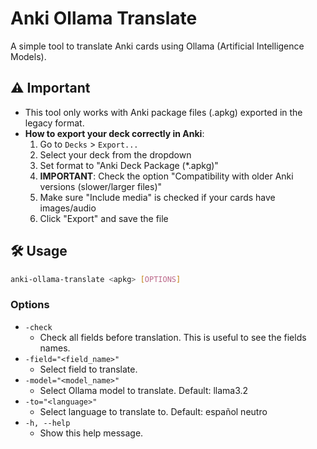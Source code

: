 # Anki Ollama Translate

A simple tool to translate Anki cards using Ollama (Artificial Intelligence Models).

## ⚠️ Important

- This tool only works with Anki package files (.apkg) exported in the legacy format.
- **How to export your deck correctly in Anki**:
  1. Go to `Decks` > `Export...`
  2. Select your deck from the dropdown
  3. Set format to "Anki Deck Package (*.apkg)"
  4. **IMPORTANT**: Check the option "Compatibility with older Anki versions (slower/larger files)"
  5. Make sure "Include media" is checked if your cards have images/audio
  6. Click "Export" and save the file

## 🛠️ Usage

```sh
anki-ollama-translate <apkg> [OPTIONS]
```

### Options

- `-check`
  - Check all fields before translation. This is useful to see the fields names.
- `-field="<field_name>"`
  - Select field to translate.
- `-model="<model_name>"`
  - Select Ollama model to translate. Default: llama3.2
- `-to="<language>"`
  - Select language to translate to. Default: español neutro
- `-h, --help`
  - Show this help message.


